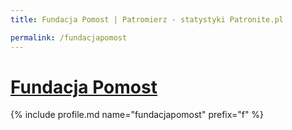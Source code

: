 ```yaml
---
title: Fundacja Pomost | Patromierz - statystyki Patronite.pl

permalink: /fundacjapomost
---
```


# [Fundacja Pomost](https://patronite.pl/fundacjapomost)

{% include profile.md name="fundacjapomost" prefix="f" %}
